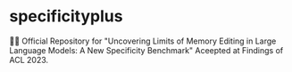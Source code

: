 # specificityplus
👩‍💻 Official Repository for "Uncovering Limits of Memory Editing in Large Language Models: A New Specificity Benchmark" Aceepted at Findings of ACL 2023. 
